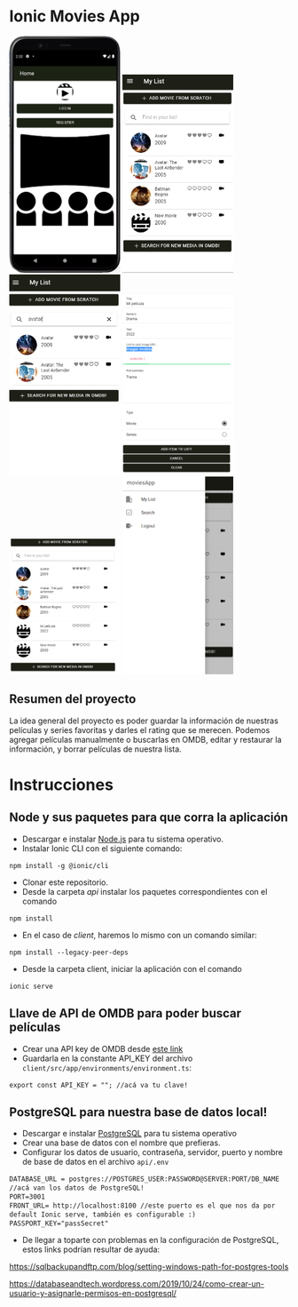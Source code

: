 Ionic Movies App
==========
<img src="doc/pic1.png" alt="emulated-android" width="200"/>
<img src="doc/pic2.png" alt="emulated-android" width="200"/>
<img src="doc/pic3.png" alt="emulated-android" width="200"/>
<img src="doc/pic4.png" alt="emulated-android" width="200"/>
<img src="doc/pic5.png" alt="emulated-android" width="200"/>
<img src="doc/pic6.png" alt="emulated-android" width="200"/>

Resumen del proyecto
------------
La idea general del proyecto es poder guardar la información de nuestras películas y series favoritas y darles el rating que se merecen.
Podemos agregar películas manualmente o buscarlas en OMDB, editar y restaurar la información, y borrar películas de nuestra lista.

Instrucciones
==========
Node y sus paquetes para que corra la aplicación
------------

* Descargar e instalar [Node.js](https://nodejs.org/es/download/) para tu sistema operativo.
* Instalar Ionic CLI con el siguiente comando: 
```
npm install -g @ionic/cli
```

* Clonar este repositorio.
* Desde la carpeta *api* instalar los paquetes correspondientes con el comando
```
npm install
```
* En el caso de *client*, haremos lo mismo con un comando similar:
```
npm install --legacy-peer-deps
```

* Desde la carpeta client, iniciar la aplicación con el comando
```
ionic serve
```
Llave de API de OMDB para poder buscar películas
------------
* Crear una API key de OMDB desde [este link](http://omdbapi.com/apikey.aspx)
* Guardarla en la constante API_KEY del archivo `client/src/app/environments/environment.ts`:

```
export const API_KEY = ""; //acá va tu clave!
```
PostgreSQL para nuestra base de datos local!
------------
* Descargar e instalar [PostgreSQL](https://www.postgresql.org/) para tu sistema operativo 
* Crear una base de datos con el nombre que prefieras.
* Configurar los datos de usuario, contraseña, servidor, puerto y nombre de base de datos en el archivo `api/.env`
```
DATABASE_URL = postgres://POSTGRES_USER:PASSWORD@SERVER:PORT/DB_NAME //acá van los datos de PostgreSQL!
PORT=3001
FRONT_URL= http://localhost:8100 //este puerto es el que nos da por default Ionic serve, también es configurable :)
PASSPORT_KEY="passSecret"
```

* De llegar a toparte con problemas en la configuración de PostgreSQL, estos links podrían resultar de ayuda:

https://sqlbackupandftp.com/blog/setting-windows-path-for-postgres-tools

https://databaseandtech.wordpress.com/2019/10/24/como-crear-un-usuario-y-asignarle-permisos-en-postgresql/

